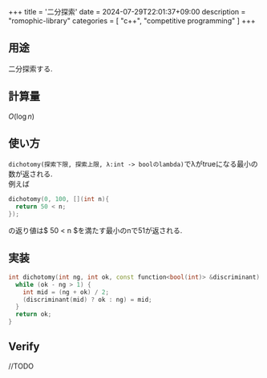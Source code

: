 +++
title = '二分探索'
date = 2024-07-29T22:01:37+09:00
description = "romophic-library"
categories = [
  "c++",
  "competitive programming"
]
+++

## 用途

二分探索する.

## 計算量

$O(\log n)$

## 使い方

`dichotomy(探索下限, 探索上限, λ:int -> boolのlambda)`でλがtrueになる最小の数が返される.  
例えば

```cpp
dichotomy(0, 100, [](int n){
  return 50 < n;
});
```

の返り値は$ 50 < n $を満たす最小のnで51が返される.

## 実装

```cpp
int dichotomy(int ng, int ok, const function<bool(int)> &discriminant) {
  while (ok - ng > 1) {
    int mid = (ng + ok) / 2;
    (discriminant(mid) ? ok : ng) = mid;
  }
  return ok;
}
```

## Verify

//TODO
